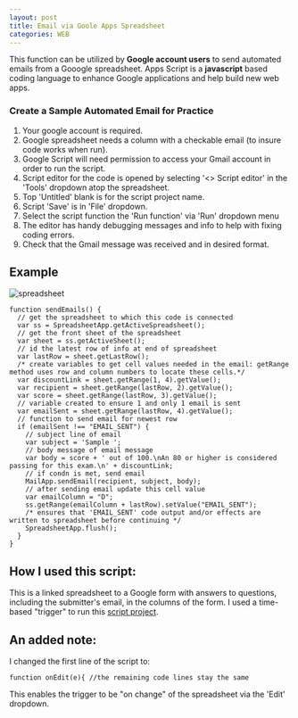 ```yaml
---
layout: post
title: Email via Goole Apps Spreadsheet
categories: WEB
---
```


This function can be utilized by **Google account users** to send automated emails from a Gooogle spreadsheet. Apps Script is a **javascript** based coding language to enhance Google applications and help build new web apps. 

### Create a Sample Automated Email for Practice

1. Your google account is required.
2. Google spreadsheet needs a column with a checkable email (to insure code works when run).
3. Google Script will need permission to access your Gmail account in order to run the script.
4. Script editor for the code is opened by selecting '<> Script editor' in the 'Tools' dropdown atop the spreadsheet.
5. Top 'Untitled' blank is for the script project name.
6. Script 'Save' is in 'File' dropdown.
7.  Select the script function the 'Run function' via 'Run' dropdown menu
8. The editor has handy debugging messages and info to help with fixing coding errors.
9. Check that the Gmail message was received and in desired format.

## Example

![spreadsheet](https://www.keepandshare.com/userpics/h/e/a/r/tnhandstraining/2020-01/sb/screen_shot_2020_01_16_at_1.12.56_pm-778521.jpg?ts=1579209261)

```
function sendEmails() {
  // get the spreadsheet to which this code is connected
  var ss = SpreadsheetApp.getActiveSpreadsheet();
  // get the front sheet of the spreadsheet
  var sheet = ss.getActiveSheet();
  // id the latest row of info at end of spreadsheet
  var lastRow = sheet.getLastRow();
  /* create variables to get cell values needed in the email: getRange method uses row and column numbers to locate these cells.*/
  var discountLink = sheet.getRange(1, 4).getValue();
  var recipient = sheet.getRange(lastRow, 2).getValue();
  var score = sheet.getRange(lastRow, 3).getValue();
  // variable created to ensure 1 and only 1 email is sent
  var emailSent = sheet.getRange(lastRow, 4).getValue();
  // function to send email for newest row
  if (emailSent !== "EMAIL_SENT") {
    // subject line of email
    var subject = 'Sample ';
    // body message of email message
    var body = score + ' out of 100.\nAn 80 or higher is considered passing for this exam.\n' + discountLink;
    // if condn is met, send email
    MailApp.sendEmail(recipient, subject, body);
    // after sending email update this cell value
    var emailColumn = "D";
    ss.getRange(emailColumn + lastRow).setValue("EMAIL_SENT");
    /* ensures that 'EMAIL_SENT' code output and/or effects are written to spreadsheet before continuing */
    SpreadsheetApp.flush();  
  }
}
```
## How I used this script:

This is a linked spreadsheet to a Google form with answers to questions, including the submitter's email, in the columns of the form. I used a time-based "trigger" to run this [script project](https://script.google.com/home/triggers). 

## An added note:

I changed the first line of the script to:

```
function onEdit(e){ //the remaining code lines stay the same
```
This  enables the trigger to be "on change" of the spreadsheet via the 'Edit' dropdown.
